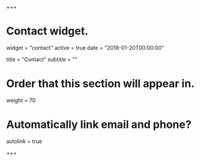 +++
# Contact widget.
widget = "contact"
active = true
date = "2018-01-20T00:00:00"

title = "Contact"
subtitle = ""

# Order that this section will appear in.
weight = 70

# Automatically link email and phone?
autolink = true

+++


